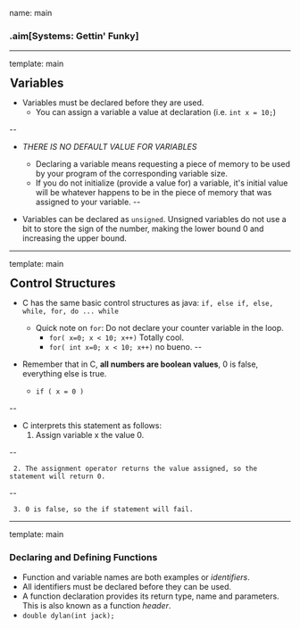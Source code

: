 name: main

### .aim[Systems: Gettin' Funky]
<style>
.aim {
font-size: .75em;
border-bottom: 1px solid lightgray;
margin: 1px;
}
.remark-inline-code {
  background-color: lightgray;
  border-radius: 3px;
  padding-left: 2px;
  padding-right: 2px;
}
h4 {
font-size: 1.5em;
margin: 1px;
}
</style>
---
template: main

#### Variables
* Variables must be declared before they are used.
   * You can assign a variable a value at declaration (i.e. `int x = 10;`)

--

* _THERE IS NO DEFAULT VALUE FOR VARIABLES_
  * Declaring a variable means requesting a piece of memory to be used by your program of the corresponding variable size.
  * If you do not initialize (provide a value for) a variable, it's initial value will be whatever happens to be in the piece of memory that was assigned to your variable.
--

* Variables can be declared as `unsigned`. Unsigned variables do not use a bit to store the sign of the number, making the lower bound 0 and increasing the upper bound.


---
template: main

#### Control Structures
 * C has the same basic control structures as java: `if, else if, else, while, for, do ... while`
   * Quick note on `for`: Do not declare your counter variable in the loop.
     * `for( x=0; x < 10; x++)` Totally cool.
     * `for( int x=0; x < 10; x++)` no bueno.
--

 * Remember that in C, __all numbers are boolean values__, 0 is false, everything else is true.
   * `if ( x = 0 )`

--

   * C interprets this statement as follows:
	 1. Assign variable x the value 0.

--

	 2. The assignment operator returns the value assigned, so the statement will return 0.

--

	 3. 0 is false, so the if statement will fail.

---
template: main

### Declaring and Defining Functions
  * Function and variable names are both examples or _identifiers_.
  * All identifiers must be declared before they can be used.
  * A function declaration provides its return type, name and parameters. This is also known as a function _header_.
  * `double dylan(int jack);`
